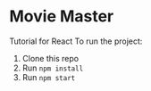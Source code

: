# Movie Master
Tutorial for React
To run the project:

1. Clone this repo
2. Run `npm install`
3. Run `npm start`
